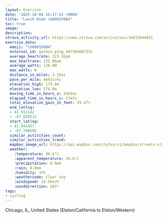 ```yaml
---
layout: Exercise
date: '2025-10-04 16:17:52 +0000'
title: "Lunch Ride \U0001F6B4"
toc: true
image:
description:
strava_activity_url: https://www.strava.com/activities/16032644021
exercise_data:
  emoji: "\U0001F6B4"
  external_id: garmin_ping_487309087151
  average_heartrate: 123.3bpm
  max_heartrate: 135.0bpm
  average_watts: 128.8W
  max_watts: W
  distance_in_miles: 3.25mi
  pace_per_mile: 4m41s/mi
  elevation_high: 179.8m
  elevation_low: 174.8m
  moving_time_in_hours_s: 15m14s
  elapsed_time_in_hours_s: 17m7s
  total_elevation_gain_in_feet: 39.4ft
  end_latlng:
  - 41.912142
  - -87.659212
  start_latlng:
  - 41.941457
  - -87.700695
  similar_activities_count:
  similar_activities_trend:
  mapbox_image_url: https://api.mapbox.com/styles/v1/mapbox/streets-v11/static/path-5+787af2-1.0(an~~FxygvOjCgENIdBiChD%7DFzCyEvAkCpFqIJY~HkM%60BsCnCgErBiDr%40cAf%40eAv%40mAlCqEvBcDhAmB%60MmS%7CA%7BB%7CF%7BJZw%40DWBu%40I%7BH%40%7BADa%40J%5BNUPQ%5CQREf%40Af%40EtCEbAETIz%40o%40%7CHsMf%40s%40NO~LmSdAqAb%40s%40P_%40%3FEz%40iA%7C%40s%40%7C%40q%40xGmE~AkAlCgBpCqB%7CB%7DADOCOKMSa%40e%40sAuAqEAYJUtA%7D%40NODUCu%40JS),pin-s-s+e5b22e(-87.69965,41.94033),pin-s-f+89ae00(-87.66147999999998,41.91387000000004)/auto/800x800?access_token=pk.eyJ1Ijoiam9zaGJlY2ttYW4iLCJhIjoiY205eWR2aDd1MWZ6djJrbXc4a3M0bWZleiJ9.XiG9OWkNcZk2QzjJbxLB4A
  weather:
    :temperature: 30.6°C
    :apparent_temperature: 28.6°C
    :precipitation: 0.0mm
    :rain: 0.0mm
    :humidity: 33%
    :weathercode: Clear sky
    :windspeed: 19.5km/h
    :winddirection: 203°
tags:
- cycling
---
```






Chicago, IL, United States (Elston/California to Elston/Western)
